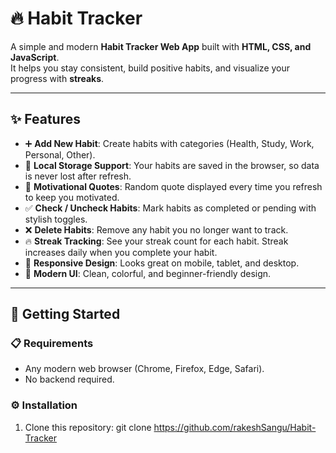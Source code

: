# 🔥 Habit Tracker

A simple and modern **Habit Tracker Web App** built with **HTML, CSS, and JavaScript**.  
It helps you stay consistent, build positive habits, and visualize your progress with **streaks**.  

---

## ✨ Features

- ➕ **Add New Habit**: Create habits with categories (Health, Study, Work, Personal, Other).  
- 📂 **Local Storage Support**: Your habits are saved in the browser, so data is never lost after refresh.  
- 💬 **Motivational Quotes**: Random quote displayed every time you refresh to keep you motivated.  
- ✅ **Check / Uncheck Habits**: Mark habits as completed or pending with stylish toggles.  
- ❌ **Delete Habits**: Remove any habit you no longer want to track.  
- 🔥 **Streak Tracking**: See your streak count for each habit. Streak increases daily when you complete your habit.  
- 📱 **Responsive Design**: Looks great on mobile, tablet, and desktop.  
- 🎨 **Modern UI**: Clean, colorful, and beginner-friendly design.  

---


## 🚀 Getting Started

### 📋 Requirements
- Any modern web browser (Chrome, Firefox, Edge, Safari).  
- No backend required.  

### ⚙️ Installation
1. Clone this repository:
   git clone https://github.com/rakeshSangu/Habit-Tracker
